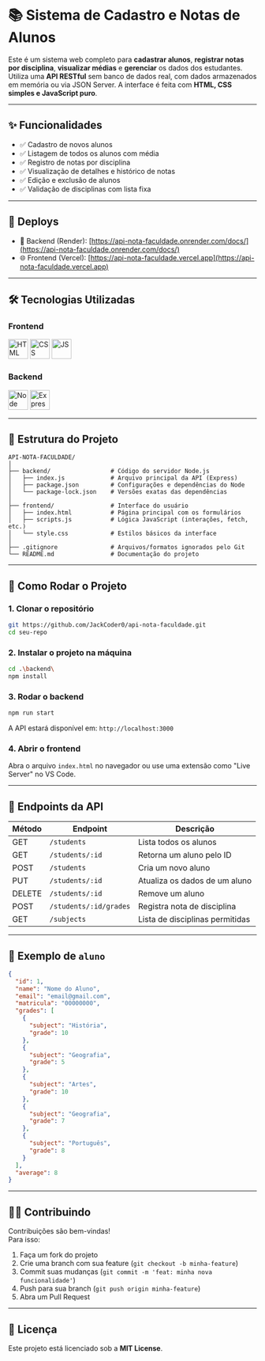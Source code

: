 # 📚 Sistema de Cadastro e Notas de Alunos

Este é um sistema web completo para **cadastrar alunos**, **registrar notas por disciplina**, **visualizar médias** e **gerenciar** os dados dos estudantes. Utiliza uma **API RESTful** sem banco de dados real, com dados armazenados em memória ou via JSON Server. A interface é feita com **HTML, CSS simples e JavaScript puro**.

---

## ✨ Funcionalidades

- ✅ Cadastro de novos alunos
- ✅ Listagem de todos os alunos com média
- ✅ Registro de notas por disciplina
- ✅ Visualização de detalhes e histórico de notas
- ✅ Edição e exclusão de alunos
- ✅ Validação de disciplinas com lista fixa

---

## 🚀 Deploys

- 🔗 Backend (Render): [https://api-nota-faculdade.onrender.com/docs/](https://api-nota-faculdade.onrender.com/docs/)
- 🌐 Frontend (Vercel): [https://api-nota-faculdade.vercel.app](https://api-nota-faculdade.vercel.app)

---

## 🛠️ Tecnologias Utilizadas

### Frontend
<img src="https://cdn.jsdelivr.net/gh/devicons/devicon/icons/html5/html5-original.svg" alt="HTML" width="40" />
<img src="https://cdn.jsdelivr.net/gh/devicons/devicon/icons/css3/css3-original.svg" alt="CSS" width="40" />
<img src="https://cdn.jsdelivr.net/gh/devicons/devicon/icons/javascript/javascript-original.svg" alt="JS" width="40" />

### Backend

<img src="https://cdn.jsdelivr.net/gh/devicons/devicon/icons/nodejs/nodejs-original.svg" alt="Node" width="40" />
<img src="https://cdn.jsdelivr.net/gh/devicons/devicon/icons/express/express-original.svg" alt="Express" width="40" />

---

## 📁 Estrutura do Projeto

```
API-NOTA-FACULDADE/
│
├── backend/                 # Código do servidor Node.js
│   ├── index.js             # Arquivo principal da API (Express)
│   ├── package.json         # Configurações e dependências do Node
│   └── package-lock.json    # Versões exatas das dependências
│
├── frontend/                # Interface do usuário
│   ├── index.html           # Página principal com os formulários
│   ├── scripts.js           # Lógica JavaScript (interações, fetch, etc.)
│   └── style.css            # Estilos básicos da interface
│
├── .gitignore               # Arquivos/formatos ignorados pelo Git
└── README.md                # Documentação do projeto

```

---

## 🚀 Como Rodar o Projeto

### 1. Clonar o repositório

```bash
git https://github.com/JackCoder0/api-nota-faculdade.git
cd seu-repo
```

### 2. Instalar o projeto na máquina

```bash
cd .\backend\
npm install
```

### 3. Rodar o backend

```bash
npm run start
```

A API estará disponível em: `http://localhost:3000`

### 4. Abrir o frontend

Abra o arquivo `index.html` no navegador ou use uma extensão como "Live Server" no VS Code.

---

## 📄 Endpoints da API

| Método | Endpoint                     | Descrição                      |
|--------|------------------------------|--------------------------------|
| GET    | `/students`                  | Lista todos os alunos          |
| GET    | `/students/:id`              | Retorna um aluno pelo ID       |
| POST   | `/students`                  | Cria um novo aluno             |
| PUT    | `/students/:id`              | Atualiza os dados de um aluno  |
| DELETE | `/students/:id`              | Remove um aluno                |
| POST   | `/students/:id/grades`       | Registra nota de disciplina    |
| GET    | `/subjects`                  | Lista de disciplinas permitidas|

---

## 🧪 Exemplo de `aluno`

```json
{
  "id": 1,
  "name": "Nome do Aluno",
  "email": "email@gmail.com",
  "matricula": "00000000",
  "grades": [
    {
      "subject": "História",
      "grade": 10
    },
    {
      "subject": "Geografia",
      "grade": 5
    },
    {
      "subject": "Artes",
      "grade": 10
    },
    {
      "subject": "Geografia",
      "grade": 7
    },
    {
      "subject": "Português",
      "grade": 8
    }
  ],
  "average": 8
}
```

---

## 🙋‍♀️ Contribuindo

Contribuições são bem-vindas!  
Para isso:

1. Faça um fork do projeto
2. Crie uma branch com sua feature (`git checkout -b minha-feature`)
3. Commit suas mudanças (`git commit -m 'feat: minha nova funcionalidade'`)
4. Push para sua branch (`git push origin minha-feature`)
5. Abra um Pull Request

---

## 📄 Licença

Este projeto está licenciado sob a **MIT License**.